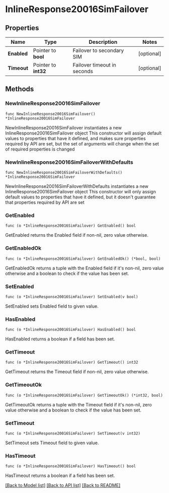 # InlineResponse20016SimFailover

## Properties

Name | Type | Description | Notes
------------ | ------------- | ------------- | -------------
**Enabled** | Pointer to **bool** | Failover to secondary SIM | [optional] 
**Timeout** | Pointer to **int32** | Failover timeout in seconds | [optional] 

## Methods

### NewInlineResponse20016SimFailover

`func NewInlineResponse20016SimFailover() *InlineResponse20016SimFailover`

NewInlineResponse20016SimFailover instantiates a new InlineResponse20016SimFailover object
This constructor will assign default values to properties that have it defined,
and makes sure properties required by API are set, but the set of arguments
will change when the set of required properties is changed

### NewInlineResponse20016SimFailoverWithDefaults

`func NewInlineResponse20016SimFailoverWithDefaults() *InlineResponse20016SimFailover`

NewInlineResponse20016SimFailoverWithDefaults instantiates a new InlineResponse20016SimFailover object
This constructor will only assign default values to properties that have it defined,
but it doesn't guarantee that properties required by API are set

### GetEnabled

`func (o *InlineResponse20016SimFailover) GetEnabled() bool`

GetEnabled returns the Enabled field if non-nil, zero value otherwise.

### GetEnabledOk

`func (o *InlineResponse20016SimFailover) GetEnabledOk() (*bool, bool)`

GetEnabledOk returns a tuple with the Enabled field if it's non-nil, zero value otherwise
and a boolean to check if the value has been set.

### SetEnabled

`func (o *InlineResponse20016SimFailover) SetEnabled(v bool)`

SetEnabled sets Enabled field to given value.

### HasEnabled

`func (o *InlineResponse20016SimFailover) HasEnabled() bool`

HasEnabled returns a boolean if a field has been set.

### GetTimeout

`func (o *InlineResponse20016SimFailover) GetTimeout() int32`

GetTimeout returns the Timeout field if non-nil, zero value otherwise.

### GetTimeoutOk

`func (o *InlineResponse20016SimFailover) GetTimeoutOk() (*int32, bool)`

GetTimeoutOk returns a tuple with the Timeout field if it's non-nil, zero value otherwise
and a boolean to check if the value has been set.

### SetTimeout

`func (o *InlineResponse20016SimFailover) SetTimeout(v int32)`

SetTimeout sets Timeout field to given value.

### HasTimeout

`func (o *InlineResponse20016SimFailover) HasTimeout() bool`

HasTimeout returns a boolean if a field has been set.


[[Back to Model list]](../README.md#documentation-for-models) [[Back to API list]](../README.md#documentation-for-api-endpoints) [[Back to README]](../README.md)


